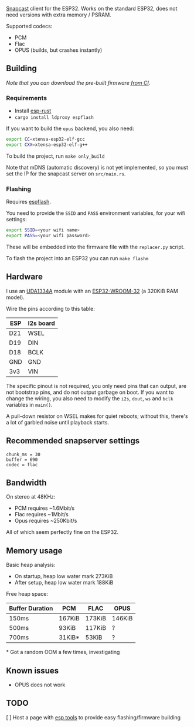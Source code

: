 [Snapcast](https://github.com/badaix/snapcast) client for the ESP32. Works on the standard ESP32, does not need versions with extra memory / PSRAM.

Supported codecs:
- PCM
- Flac
- OPUS (builds, but crashes instantly)

## Building

_Note that you can download the pre-built firmware [from CI](https://github.com/DavidVentura/esp-snapcast/actions)._

### Requirements

* Install [esp-rust](https://docs.esp-rs.org/book/installation/rust.html)
* `cargo install ldproxy espflash`


If you want to build the `opus` backend, you also need:
```bash
export CC=xtensa-esp32-elf-gcc
export CXX=xtensa-esp32-elf-g++
```

To build the project, run `make only_build`

Note that mDNS (automatic discovery) is not yet implemented, so you must set the IP for the snapcast server on `src/main.rs`.

### Flashing

Requires [espflash](https://github.com/esp-rs/espflash/tree/main/espflash).

You need to provide the `SSID` and `PASS` environment variables, for your wifi settings:

```bash
export SSID=<your wifi name>
export PASS=<your wifi password>
```

These will be embedded into the firmware file with the `replacer.py` script.

To flash the project into an ESP32 you can run `make flashm`

## Hardware

I use an [UDA1334A](https://nl.aliexpress.com/item/1005006140641304.html) module with an [ESP32-WROOM-32](https://nl.aliexpress.com/item/1005006500507950.html) (a 320KiB RAM model).

Wire the pins according to this table:

|ESP | I2s board|
|----|----|
D21 | WSEL
D19 | DIN
D18| BCLK
GND | GND
3v3 | VIN

The specific pinout is not required, you only need pins that can output, are not bootstrap pins, and do not output garbage on boot.
If you want to change the wiring, you also need to modify the `i2s`, `dout`, `ws` and `bclk` variables in `main()`.

A pull-down resistor on WSEL makes for quiet reboots; without this, there's a lot of garbled noise until playback starts.


## Recommended snapserver settings

```
chunk_ms = 30
buffer = 690
codec = flac
```

## Bandwidth

On stereo at 48KHz:

- PCM requires ~1.6Mbit/s
- Flac requires ~1Mbit/s
- Opus requires ~250Kbit/s

All of which seem perfectly fine on the ESP32.


## Memory usage

Basic heap analysis:

* On startup, heap low water mark 273KiB
* After setup, heap low water mark 188KiB

Free heap space:

|Buffer Duration|PCM    |FLAC   |OPUS   |
|---------------|-------|-------|-------|
|150ms          |167KiB |173KiB |146KiB |
|500ms          |93KiB  |117KiB |?      |
|700ms          |31KiB\*| 53KiB |?      |

\* Got a random OOM a few times, investigating

## Known issues

- OPUS does not work 

## TODO

[ ] Host a page with [esp tools](https://esphome.github.io/esp-web-tools/) to provide easy flashing/firmware building
